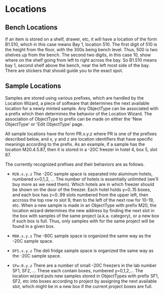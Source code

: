 # Locations #

## Bench Locations ##

If an item is stored on a shelf, drawer, etc, it will have a location of the form B1.510, which in this case means Bay 1, location 510.
The first digit of 510 is the height from the floor, with the 300s being bench level.
Thus, 500 is two shelves up from the bench.
The second two digits, in this case 10, show where on the shelf going from left to right across the bay.
So B1.510 means bay 1, second shelf above the bench, near the left most side of the bay.
There are stickers that should guide you to the exact spot.

## Sample Locations ##

Samples are stored using various prefixes, which are handled by the Location Wizard, a piece of software that determines the next available location for a newly minted sample.
Any ObjectType can be associated with a prefix which then determines the behavior of the Location Wizard.
The association of ObjectType to prefix can be made on either the 'New ObjectType' or 'Edit ObjectType' page.

All sample locations have the form PR.x.y.z where PR is one of the prefixes described below, and x, y and z are location identifiers that have specific meanings according to the prefix.
As an example, if a sample has the location M20.4.5.87, then it is stored in a -20C freezer in hotel 4, box 5, slot 87.

The currently recognized prefixes and their behaviors are as follows.

* `M20.x.y.z` The -20C sample space is separated into aluminum hotels, numbered x=0,1,2, ...
The number of hotels is essentially unlimited (we'll buy more as we need them).
Which hotels are in which freezer should be shown on the door of the freezer.
Each hotel holds y=0..15 boxes, and each box has z=0..99 slots numbered from the upper left, then accross the top row ro slot 9, then to the left of the next row for 10-19, etc.
When a new sample is made in an ObjectType with prefix M20, the location wizard determines the new address by finding the next slot in the box with samples of the same project (a.k.a. category), or a new box if such box is full.
Thus, only samples with for the same project will be found in a given box.

* `M80.x.y.z` The -80C sample space is organized the same way as the -20C sample space.

* `DFS.x.y.z` The deli fridge sample space is organized the same way as the -20C sample space.

* `SFw.0.y.z` There are a number of small -20C freezers in the lab number SF1, SF2, ...
These each contain boxes, numbered y=0,1,2,...
The location wizard puts new samples stored in ObjectTypes with prefix SF1, SF2, etc into boxes according to project by assigning the next available slot, which might be in a new box if the current project boxes are full.
